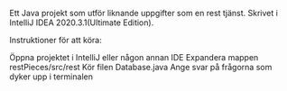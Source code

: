 Ett Java projekt som utför liknande uppgifter som en rest tjänst. Skrivet i IntelliJ IDEA 2020.3.1(Ultimate Edition).

Instruktioner för att köra:

Öppna projektet i IntelliJ eller någon annan IDE
Expandera mappen restPieces/src/rest
Kör filen Database.java
Ange svar på frågorna som dyker upp i terminalen
